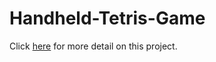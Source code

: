 # Handheld-Tetris-Game

Click <a href="http://www.jianan.li/tiny-tetris">here</a> for more detail on this project.
